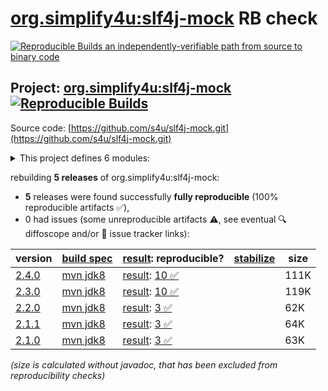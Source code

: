 [org.simplify4u:slf4j-mock](https://central.sonatype.com/artifact/org.simplify4u/slf4j-mock/versions) RB check
=======

[![Reproducible Builds](https://reproducible-builds.org/images/logos/rb.svg) an independently-verifiable path from source to binary code](https://reproducible-builds.org/)

## Project: [org.simplify4u:slf4j-mock](https://central.sonatype.com/artifact/org.simplify4u/slf4j-mock/versions) [![Reproducible Builds](https://img.shields.io/endpoint?url=https://raw.githubusercontent.com/jvm-repo-rebuild/reproducible-central/master/content/org/simplify4u/slf4j-mock/badge.json)](https://github.com/jvm-repo-rebuild/reproducible-central/blob/master/content/org/simplify4u/slf4j-mock/README.md)

Source code: [https://github.com/s4u/slf4j-mock.git](https://github.com/s4u/slf4j-mock.git)

<details><summary>This project defines 6 modules:</summary>

* [org.simplify4u:slf4j-mock](https://central.sonatype.com/artifact/org.simplify4u/slf4j-mock/overview)
* [org.simplify4u:slf4j-mock-common](https://central.sonatype.com/artifact/org.simplify4u/slf4j-mock-common/overview)
* [org.simplify4u:slf4j-mock-coverage-report](https://central.sonatype.com/artifact/org.simplify4u/slf4j-mock-coverage-report/overview)
* [org.simplify4u:slf4j-mock-parent](https://central.sonatype.com/artifact/org.simplify4u/slf4j-mock-parent/overview)
* [org.simplify4u:slf4j-mock-tests](https://central.sonatype.com/artifact/org.simplify4u/slf4j-mock-tests/overview)
* [org.simplify4u:slf4j2-mock](https://central.sonatype.com/artifact/org.simplify4u/slf4j2-mock/overview)
</details>

rebuilding **5 releases** of org.simplify4u:slf4j-mock:
- **5** releases were found successfully **fully reproducible** (100% reproducible artifacts :white_check_mark:),
- 0 had issues (some unreproducible artifacts :warning:, see eventual :mag: diffoscope and/or :memo: issue tracker links):

| version | [build spec](/BUILDSPEC.md) | [result](https://reproducible-builds.org/docs/jvm/): reproducible? | [stabilize](https://github.com/google/oss-rebuild/blob/main/cmd/stabilize/README.md) | size |
| -- | --------- | ------ | ------ | -- |
| [2.4.0](https://central.sonatype.com/artifact/org.simplify4u/slf4j-mock/2.4.0/pom) | [mvn jdk8](slf4j-mock-2.4.0.buildspec) | [result](slf4j-mock-parent-2.4.0.buildinfo): [10 :white_check_mark: ](slf4j-mock-parent-2.4.0.buildcompare) | | 111K |
| [2.3.0](https://central.sonatype.com/artifact/org.simplify4u/slf4j-mock/2.3.0/pom) | [mvn jdk8](slf4j-mock-2.3.0.buildspec) | [result](slf4j-mock-parent-2.3.0.buildinfo): [10 :white_check_mark: ](slf4j-mock-parent-2.3.0.buildcompare) | | 119K |
| [2.2.0](https://central.sonatype.com/artifact/org.simplify4u/slf4j-mock/2.2.0/pom) | [mvn jdk8](slf4j-mock-2.2.0.buildspec) | [result](slf4j-mock-2.2.0.buildinfo): [3 :white_check_mark: ](slf4j-mock-2.2.0.buildcompare) | | 62K |
| [2.1.1](https://central.sonatype.com/artifact/org.simplify4u/slf4j-mock/2.1.1/pom) | [mvn jdk8](slf4j-mock-2.1.1.buildspec) | [result](slf4j-mock-2.1.1.buildinfo): [3 :white_check_mark: ](slf4j-mock-2.1.1.buildcompare) | | 64K |
| [2.1.0](https://central.sonatype.com/artifact/org.simplify4u/slf4j-mock/2.1.0/pom) | [mvn jdk8](slf4j-mock-2.1.0.buildspec) | [result](slf4j-mock-2.1.0.buildinfo): [3 :white_check_mark: ](slf4j-mock-2.1.0.buildcompare) | | 63K |

<i>(size is calculated without javadoc, that has been excluded from reproducibility checks)</i>

